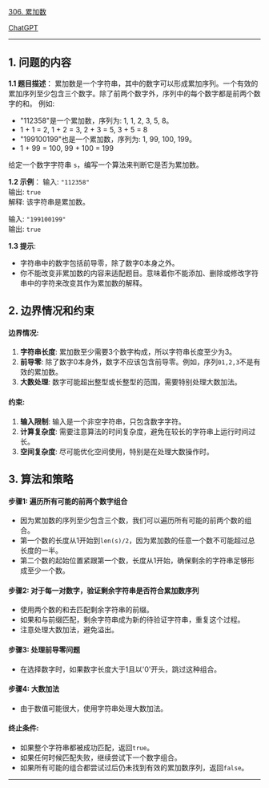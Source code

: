 [306. 累加数](https://leetcode.cn/problems/additive-number)

[ChatGPT](https://chat.openai.com/share/fc9fa1a4-f4d9-40a0-9e40-8a1e32698e88)

---

## 1. 问题的内容
**1.1 题目描述**：
累加数是一个字符串，其中的数字可以形成累加序列。一个有效的累加序列至少包含三个数字。除了前两个数字外，序列中的每个数字都是前两个数字的和。
例如:
- "112358"是一个累加数，序列为: 1, 1, 2, 3, 5, 8。
- 1 + 1 = 2, 1 + 2 = 3, 2 + 3 = 5, 3 + 5 = 8
- "199100199"也是一个累加数，序列为: 1, 99, 100, 199。
- 1 + 99 = 100, 99 + 100 = 199

给定一个数字字符串 `s`，编写一个算法来判断它是否为累加数。

**1.2 示例**：
输入: `"112358"`  
输出: `true`  
解释: 该字符串是累加数。

输入: `"199100199"`  
输出: `true`  

**1.3 提示**:
- 字符串中的数字包括前导零，除了数字0本身之外。
- 你不能改变非累加数的内容来适配题目。意味着你不能添加、删除或修改字符串中的字符来改变其作为累加数的解释。

## 2. 边界情况和约束
#### 边界情况:
1. **字符串长度**: 累加数至少需要3个数字构成，所以字符串长度至少为3。
2. **前导零**: 除了数字0本身外，数字不应该包含前导零。例如，序列`01,2,3`不是有效的累加数。
3. **大数处理**: 数字可能超出整型或长整型的范围，需要特别处理大数加法。

#### 约束:
1. **输入限制**: 输入是一个非空字符串，只包含数字字符。
2. **计算复杂度**: 需要注意算法的时间复杂度，避免在较长的字符串上运行时间过长。
3. **空间复杂度**: 尽可能优化空间使用，特别是在处理大数操作时。


## 3. 算法和策略
#### **步骤1**: 遍历所有可能的前两个数字组合
- 因为累加数的序列至少包含三个数，我们可以遍历所有可能的前两个数的组合。
- 第一个数的长度从1开始到`len(s)/2`，因为累加数的任意一个数不可能超过总长度的一半。
- 第二个数的起始位置紧跟第一个数，长度从1开始，确保剩余的字符串足够形成至少一个数。

#### **步骤2**: 对于每一对数字，验证剩余字符串是否符合累加数序列
- 使用两个数的和去匹配剩余字符串的前缀。
- 如果和与前缀匹配，剩余字符串成为新的待验证字符串，重复这个过程。
- 注意处理大数加法，避免溢出。

#### **步骤3**: 处理前导零问题
- 在选择数字时，如果数字长度大于1且以'0'开头，跳过这种组合。

#### **步骤4**: 大数加法
- 由于数值可能很大，使用字符串处理大数加法。

#### **终止条件**:
- 如果整个字符串都被成功匹配，返回`true`。
- 如果任何时候匹配失败，继续尝试下一个数字组合。
- 如果所有可能的组合都尝试过后仍未找到有效的累加数序列，返回`false`。

---
